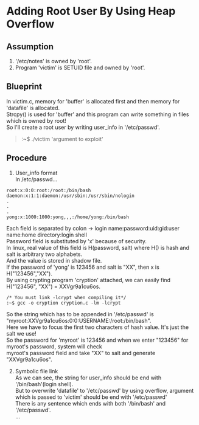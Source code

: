 # Adding Root User By Using Heap Overflow

## Assumption

1. '/etc/notes' is owned by 'root'.
2. Program 'victim' is SETUID file and owned by 'root'.

## Blueprint

In victim.c, memory for 'buffer' is allocated first and then memory for 'datafile' is allocated.   
Strcpy() is used for 'buffer' and this program can write something in files which is owned by root!   
So I'll create a root user by writing user_info in '/etc/passwd'.    
>:~$ ./victim 'argument to exploit'

## Procedure

1. User_info format   
  In /etc/passwd...   
  ```
  root:x:0:0:root:/root:/bin/bash
  daemon:x:1:1:daemon:/usr/sbin:/usr/sbin/nologin 
  .
  .
  .
  yong:x:1000:1000:yong,,,:/home/yong:/bin/bash
  ```
  Each field is separated by colon -> login name:password:uid:gid:user name:home directory:login shell   
  Password field is substituted by 'x' because of security.   
  In linux, real value of this field is H(password, salt) where H() is hash and salt is arbitrary two alphabets.   
  And the value is stored in shadow file.   
  If the password of 'yong' is 123456 and salt is "XX", then x is H("123456","XX").    
  By using crypting program 'cryption' attached, we can easily find H("123456", "XX") = XXVgr9a1cu6os.  
  
  ```
  /* You must link -lcrypt when compiling it*/
  :~$ gcc -o cryption cryption.c -lm -lcrypt
  ```

  So the string which has to be appended in '/etc/passwd' is "myroot:XXVgr9a1cu6os:0:0:USERNAME:/root:/bin/bash".    
  Here we have to focus the first two characters of hash value. It's just the salt we use!    
  So the password for 'myroot' is 123456 and when we enter "123456" for myroot's password, system will check    
  myroot's password field and take "XX" to salt and generate "XXVgr9a1cu6os".   
  
2. Symbolic file link   
  As we can see, the string for user_info should be end with '/bin/bash'(login shell).    
  But to overwrite 'datafile' to '/etc/passwd' by using overflow, argument which is passed to 'victim' should be end with '/etc/passwd'   
  There is any sentence which ends with both '/bin/bash' and '/etc/passwd'.   
  ...
